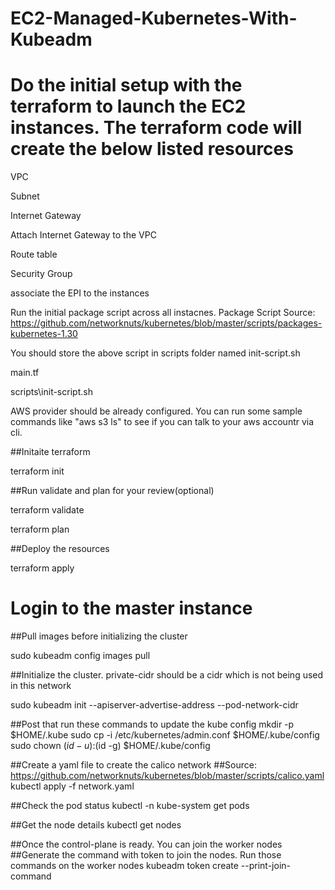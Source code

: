 # EC2-Managed-Kubernetes-With-Kubeadm

# Do the initial setup with the terraform to launch the EC2 instances. The terraform code will create the below listed resources 

VPC

Subnet

Internet Gateway

Attach Internet Gateway to the VPC

Route table

Security Group

associate the EPI to the instances 

Run the initial package script across all instacnes. Package Script Source: https://github.com/networknuts/kubernetes/blob/master/scripts/packages-kubernetes-1.30

You should store the above script in scripts folder named init-script.sh

main.tf

scripts\init-script.sh

AWS provider should be already configured. You can run some sample commands like "aws s3 ls" to see if you can talk to your aws accountr via cli. 

##Initaite terraform

terraform init

##Run validate and plan for your review(optional)

terraform validate

terraform plan

##Deploy the resources

terraform apply


# Login to the master instance

##Pull images before initializing the cluster

sudo kubeadm config images pull

##Initialize the cluster. private-cidr should be a cidr which is not being used in this network

sudo kubeadm init --apiserver-advertise-address <master-private-ip> --pod-network-cidr <private-cidr>

##Post that run these commands to update the kube config
mkdir -p $HOME/.kube
sudo cp -i /etc/kubernetes/admin.conf $HOME/.kube/config
sudo chown $(id -u):$(id -g) $HOME/.kube/config

##Create a yaml file to create the calico network
##Source: https://github.com/networknuts/kubernetes/blob/master/scripts/calico.yaml
kubectl apply -f network.yaml

##Check the pod status
kubectl -n kube-system get pods

##Get the node details
kubectl get nodes

##Once the control-plane is ready. You can join the worker nodes
##Generate the command with token to join the nodes. Run those commands on the worker nodes
kubeadm token create --print-join-command
